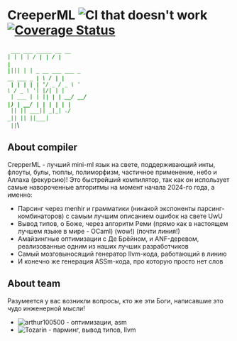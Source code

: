  # CreeperML ![CI that doesn't work](https://github.com/tozarin/CreeperML/actions/workflows/build.yml/badge.svg) [![Coverage Status](https://coveralls.io/repos/github/Tozarin/CreeperML/badge.svg?branch=main)](https://coveralls.io/github/Tozarin/CreeperML?branch=main)

<code style="color:green"> ___     ___        _____                               __  __ _</code>\
<code style="color:green">|   |   |   |      / ____|                             |  \/  | |</code>\
<code style="color:green">|___|___|___|     | |     _ __ ___  ___ _ __   ___ _ __| \  / | |</code>\
<code style="color:green">   _|   |_        | |    | '__/ _ \/ _ \ '_ \ / _ \ '__| |\/| | |</code>\
<code style="color:green">  |  ___  |       | |____| | |  __/  __/ |_) |  __/ |  | |  | | |____</code>\
<code style="color:green">  |_|   |_|        \_____|_|  \___|\___| .__/ \___|_|  |_|  |_|______|</code>\
<code style="color:green">                                       |_|</code>\


## About compiler
CrepperML - лучший mini-ml язык на свете, поддерживающий инты, флоуты, булы, тюплы, полиморфизм, частичное применение, небо и Аллаха (рекурсию)!
Это быстрейший компилятор, так как он использует самые навороченные алгоритмы на момент начала 2024-го года, а именно:

- Парсинг через menhir и грамматики (никакой экспоненты парсинг-комбинаторов) с самым лучшим описанием ошибок на свете UwU
- Вывод типов, о Боже, через алгоритм Реми (прямо как в настоящем лучшем языке в мире - OCaml) (wow!) (почти линия!)
- Амайзингные оптимизации с Де Брёйном, и ANF-деревом, реализованные одним из наших лучших разработчиков
- Самый мозговыносящий генератор llvm-кода, работающий в линию
- И конечно же генерация ASSm-кода, про которую просто нет слов

## About team
Разумеется у вас возникли вопросы, кто же эти Боги, написавшие это чудо инженерной мысли!

- ![arthur100500](https://github.com/arthur100500/) - оптимизации, asm
- ![Tozarin](https://github.com/Tozarin/) - парминг, вывод типов, llvm